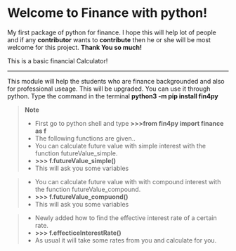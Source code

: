 # Welcome to Finance with python!

My first package of python for finance. I hope this will help lot of people and if any **contributor** wants to **contribute** then he or she will be most welcome for this project.
**Thank You so much!**

This is a basic financial Calculator!

---

This module will help the students who are finance backgrounded and also for professional useage. This will be upgraded. You can use it through python. Type the command in the terminal **python3 -m pip install fin4py**

> **Note**
>
> - First go to python shell and type **>>>from fin4py import finance as f**
> - The following functions are given..
> - You can calculate future value with simple interest with the function futureValue_simple.
> - **>>> f.futureValue_simple()**
> - This will ask you some variables

> - You can calculate future value with with compound interest with the function futureValue_compound.
> - **>>> f.futureValue_compuond()**
> - This will ask you some variables

> - Newly added how to find the effective interest rate of a certain rate.
> - **>>> f.effecticeInterestRate()**
> - As usual it will take some rates from you and calculate for you.
